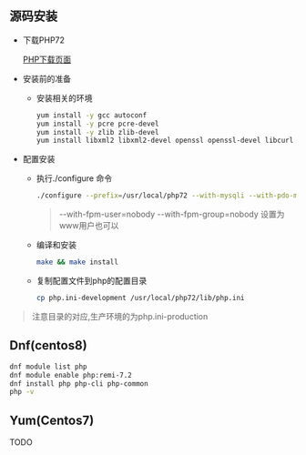 

## 源码安装

- 下载PHP72

  [PHP下载页面](https://www.php.net/downloads)

- 安装前的准备
  - 安装相关的环境

    ```bash
    yum install -y gcc autoconf
    yum install -y pcre pcre-devel
    yum install -y zlib zlib-devel
    yum install libxml2 libxml2-devel openssl openssl-devel libcurl libcurl-devel libjpeg libjpeg-devel libpng libpng-devel freetype freetype-devel libmcrypt libmcrypt-devel -y
    ```
- 配置安装
  - 执行./configure 命令

    ```bash
    ./configure --prefix=/usr/local/php72 --with-mysqli --with-pdo-mysql --with-jpeg-dir --with-png-dir  --with-iconv-dir --with-freetype-dir --with-zlib --with-libxml-dir --with-gd --with-openssl --with-mhash --with-curl --with-pear --with-fpm-user=nobody --with-fpm-group=nobody --enable-bcmath --enable-soap --enable-zip --enable-fpm --enable-mbstring --enable-sockets --enable-opcache --enable-pcntl --enable-simplexml --enable-xml --disable-fileinfo --disable-rpath 
    ```
    > --with-fpm-user=nobody --with-fpm-group=nobody 设置为www用户也可以
    
  - 编译和安装

    ```bash
    make && make install
    ```

  - 复制配置文件到php的配置目录

    ```bash
    cp php.ini-development /usr/local/php72/lib/php.ini
    ```


> 注意目录的对应,生产环境的为php.ini-production

## Dnf(centos8)

```bash
dnf module list php
dnf module enable php:remi-7.2
dnf install php php-cli php-common
php -v
```

## Yum(Centos7)

TODO